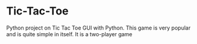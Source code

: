 # Tic-Tac-Toe
 Python project on Tic Tac Toe GUI with Python. This game is very popular and is quite simple in itself. It is a two-player game
